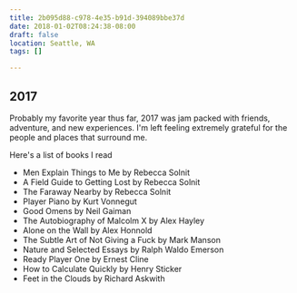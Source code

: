 ```yaml
---
title: 2b095d88-c978-4e35-b91d-394089bbe37d
date: 2018-01-02T08:24:38-08:00
draft: false
location: Seattle, WA
tags: []

---
```




## 2017

Probably my favorite year thus far, 2017 was jam packed with friends, adventure, and new experiences.
I'm left feeling extremely grateful for the people and places that surround me.

Here's a list of books I read

* Men Explain Things to Me by Rebecca Solnit
* A Field Guide to Getting Lost by Rebecca Solnit
* The Faraway Nearby by Rebecca Solnit
* Player Piano by Kurt Vonnegut
* Good Omens by Neil Gaiman
* The Autobiography of Malcolm X by Alex Hayley
* Alone on the Wall by Alex Honnold
* The Subtle Art of Not Giving a Fuck by Mark Manson
* Nature and Selected Essays by Ralph Waldo Emerson
* Ready Player One by Ernest Cline
* How to Calculate Quickly by Henry Sticker
* Feet in the Clouds by Richard Askwith


